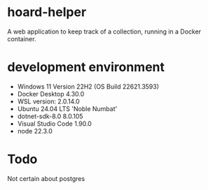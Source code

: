 # hoard-helper
A web application to keep track of a collection, running in a Docker container.

# development environment
* Windows 11 Version 22H2 (OS Build 22621.3593)
* Docker Desktop 4.30.0
* WSL version: 2.0.14.0
* Ubuntu 24.04 LTS 'Noble Numbat'
* dotnet-sdk-8.0 8.0.105
* Visual Studio Code 1.90.0
* node 22.3.0

# Todo
Not certain about postgres